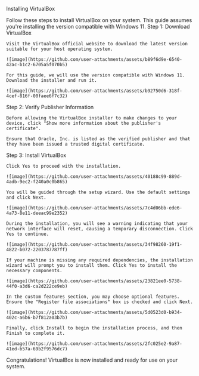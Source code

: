 Installing VirtualBox

Follow these steps to install VirtualBox on your system. This guide assumes you're installing the version compatible with Windows 11.
Step 1: Download VirtualBox

    Visit the VirtualBox official website to download the latest version suitable for your host operating system.

    ![image](https://github.com/user-attachments/assets/b89f6d9e-6540-42ac-b1c2-6705a5f070b5)

    For this guide, we will use the version compatible with Windows 11. Download the installer and run it.

    ![image](https://github.com/user-attachments/assets/b92750d6-318f-4cef-816f-00faee6f7c32)

Step 2: Verify Publisher Information

    Before allowing the VirtualBox installer to make changes to your device, click "Show more information about the publisher's certificate".

    Ensure that Oracle, Inc. is listed as the verified publisher and that they have been issued a trusted digital certificate.

Step 3: Install VirtualBox

    Click Yes to proceed with the installation.

    ![image](https://github.com/user-attachments/assets/40188c99-889d-4adb-9ec2-f240a0c0b865)

    You will be guided through the setup wizard. Use the default settings and click Next.

    ![image](https://github.com/user-attachments/assets/7c4d06bb-ede6-4a73-8e11-deeac99e2352)

    During the installation, you will see a warning indicating that your network interface will reset, causing a temporary disconnection. Click Yes to continue.

    ![image](https://github.com/user-attachments/assets/34f98260-19f1-4822-b072-2203787787ff)

    If your machine is missing any required dependencies, the installation wizard will prompt you to install them. Click Yes to install the necessary components.

    ![image](https://github.com/user-attachments/assets/23821ee0-5738-44f0-a3d6-ca2d222ce9eb)

    In the custom features section, you may choose optional features. Ensure the "Register file associations" box is checked and click Next.

    ![image](https://github.com/user-attachments/assets/5d0523d0-b934-402c-a6b6-b7f812a03b7b)

    Finally, click Install to begin the installation process, and then Finish to complete it.

    ![image](https://github.com/user-attachments/assets/2fc025e2-9a87-41ed-b57a-69b2f9576dc7)


Congratulations! VirtualBox is now installed and ready for use on your system.

